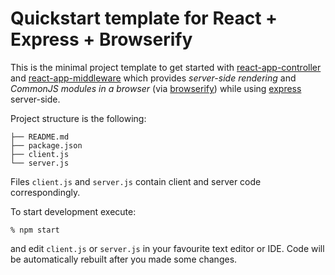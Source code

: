 # Quickstart template for React + Express + Browserify

This is the minimal project template to get started with
[react-app-controller][1] and [react-app-middleware][2] which provides
*server-side rendering* and *CommonJS modules in a browser* (via
[browserify][4]) while using [express][3] server-side.

Project structure is the following:

    ├── README.md
    ├── package.json
    ├── client.js
    └── server.js

Files `client.js` and `server.js` contain client and server code
correspondingly.

To start development execute:

    % npm start

and edit `client.js` or `server.js` in your favourite text editor or IDE. Code
will be automatically rebuilt after you made some changes.

[1]: https://github.com/andreypopp/react-app-controller
[2]: https://github.com/andreypopp/react-app-middleware
[3]: http://expressjs.com
[4]: http://browserify.org
